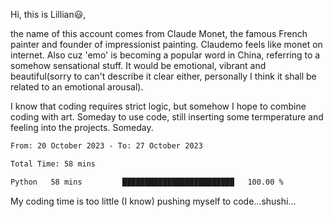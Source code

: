 Hi, this is Lillian😃, 

the name of this account comes from Claude Monet, the famous French painter and founder of impressionist painting. Claudemo feels like monet on internet. Also cuz 'emo' is becoming a popular word in China, referring to a somehow sensational stuff. It would be emotional, vibrant and beautiful(sorry to can't describe it clear either, personally I think it shall be  related to an emotional arousal).

I know that coding requires strict logic, but somehow I hope to combine coding with art. Someday to use code, still inserting some termperature and feeling into the projects. Someday.


<!--START_SECTION:waka-->

```txt
From: 20 October 2023 - To: 27 October 2023

Total Time: 58 mins

Python   58 mins         █████████████████████████   100.00 %
```

<!--END_SECTION:waka-->

My coding time is too little (I know)
pushing myself to code...shushi...
